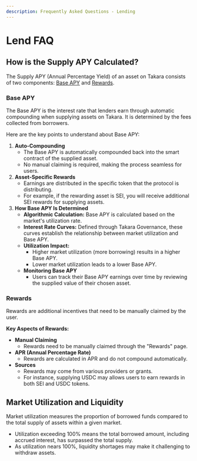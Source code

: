 ```yaml
---
description: Frequently Asked Questions - Lending
---
```


# Lend FAQ

## How is the Supply APY Calculated?

The Supply APY (Annual Percentage Yield) of an asset on Takara consists of two components: [Base APY](lend-faq.md#base-apy) and [Rewards](lend-faq.md#rewards).

### Base APY

The Base APY is the interest rate that lenders earn through automatic compounding when supplying assets on Takara. It is determined by the fees collected from borrowers.

Here are the key points to understand about Base APY:

1. **Auto-Compounding**
   * The Base APY is automatically compounded back into the smart contract of the supplied asset.
   * No manual claiming is required, making the process seamless for users.
2. **Asset-Specific Rewards**
   * Earnings are distributed in the specific token that the protocol is distributing.
   * For example, if the rewarding asset is SEI, you will receive additional SEI rewards for supplying assets.
3. **How Base APY Is Determined**
   * **Algorithmic Calculation:** Base APY is calculated based on the market's utilization rate.
   * **Interest Rate Curves:** Defined through Takara Governance, these curves establish the relationship between market utilization and Base APY.
   * **Utilization Impact:**
     * Higher market utilization (more borrowing) results in a higher Base APY.
     * Lower market utilization leads to a lower Base APY.
   * **Monitoring Base APY**
     * Users can track their Base APY earnings over time by reviewing the supplied value of their chosen asset.

### Rewards

Rewards are additional incentives that need to be manually claimed by the user.

**Key Aspects of Rewards:**

* **Manual Claiming**
  * Rewards need to be manually claimed through the "Rewards" page.
* **APR (Annual Percentage Rate)**
  * Rewards are calculated in APR and do not compound automatically.
* **Sources**
  * Rewards may come from various providers or grants.
  * For instance, supplying USDC may allows users to earn rewards in both SEI and USDC tokens.

## Market Utilization and Liquidity

Market utilization measures the proportion of borrowed funds compared to the total supply of assets within a given market.

* Utilization exceeding 100% means the total borrowed amount, including accrued interest, has surpassed the total supply.
* As utilization nears 100%, liquidity shortages may make it challenging to withdraw assets.

